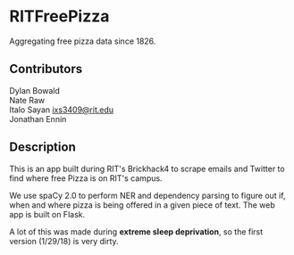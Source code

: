 # RITFreePizza
Aggregating free pizza data since 1826.

Contributors<br>
------
Dylan Bowald<br>
Nate Raw<br>
Italo Sayan ixs3409@rit.edu<br>
Jonathan Ennin

Description<br>
------
This is an app built during RIT's Brickhack4 to scrape emails and Twitter to find where free Pizza is on RIT's campus.

We use spaCy 2.0 to perform NER and dependency parsing to figure out if, when and where pizza is being offered
in a given piece of text. The web app is built on Flask.

A lot of this was made during __extreme sleep deprivation__, so the first version (1/29/18) is very dirty.


